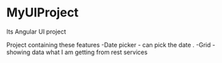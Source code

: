 # MyUIProject
Its Angular UI project 

Project containing these features
-Date picker - can pick the date .
-Grid -showing data what I am getting from rest services 

